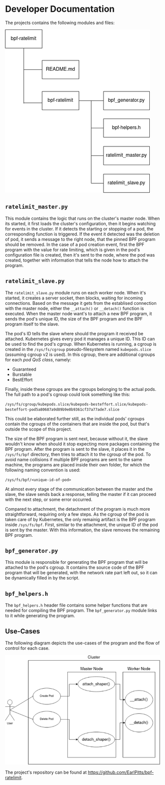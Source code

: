 # Developer Documentation

The projects contains the following modules and files:

![Folder Structure](../images/folder_structure.png)

## `ratelimit_master.py`

This module contains the logic that runs on the cluster's master node.
When its started, it first loads the cluster's configuration, then it begins watching for events in the cluster.
If it detects the starting or stopping of a pod, the corresponding function is triggered.
If the event it detected was the deletion of pod, it sends a message to the right node, that the pinned BPF program should be removed.
In the case of a pod creation event, first the BPF program with the value for rate limiting, which is given in the pod's configuration file is created, then it's sent to the node, where the pod was created, together with information that tells the node how to attach the program.

## `ratelimit_slave.py`

The `ratelimit_slave.py` module runs on each worker node.
When it's started, it creates a server socket, then blocks, waiting for incoming connections.
Based on the message it gets from the establised connection with the master node, either the `__attach()` or `__detach()` function is executed.
When the master node want's to attach a new BPF program, it sends the pod's unique ID, the size of the BPF program and the BPF program itself to the slave.

The pod's ID tells the slave where should the program it received be attached.
Kubernetes gives every pod it manages a unique ID.
This ID can be used to find the pod's *cgroup*.
When Kubernetes is running, a cgroup is created in the `/sys/fs/cgroup` pseudo-filesystem named `kubepods.slice` (assuming cgroup v2 is used).
In this cgroup, there are additional cgroups for each *pod QoS class*, namely:

- Guaranteed
- Burstable
- BestEffort

Finally, inside these cgroups are the cgroups belonging to the actual pods.
The full path to a pod's cgroup could look something like this:

`/sys/fs/cgroup/kubepods.slice/kubepods-besteffort.slice/kubepods-besteffort-pod5a80687a9d89b9e0b9361cf37a77ade7.slice`

This could be elaborated further still, as the individual pods' cgroups contain the cgroups of the containers that are inside the pod, but that's outside the scope of this project.

The size of the BPF program is sent next, because without it, the slave wouldn't know when should it stop expecting more packages containing the BPF program.
After the program is sent to the slave, it places it in the `/sys/fs/bpf` directory, then tries to attach it to the cgroup of the pod.
To avoid name collisions if multiple BPF programs are sent to the same machine, the programs are placed inside their own folder, for which the following naming convention is used:

`/sys/fs/bpf/<unique-id-of-pod>`

At almost every stage of the communication between the master and the slave, the slave sends back a response, telling the master if it can proceed with the next step, or some error occurred.

Compared to attachment, the detachment of the program is much more straightforward, requiring only a few steps.
As the cgroup of the pod is taken care of by Kubernetes, the only remainig artifact is the BPF program inside `/sys/fs/bpf`.
First, similar to the attachment, the unique ID of the pod is sent by the master.
With this information, the slave removes the remaining BPF program.

## `bpf_generator.py`

This module is responsible for generating the BPF program that will be attached to the pod's cgroup.
It contains the source code of the BPF program that will be generated, with the network rate part left out, so it can be dynamically filled in by the script.

## `bpf_helpers.h`

The `bpf_helpers.h` header file contains some helper functions that are needed for compiling the BPF program.
The `bpf_generator.py` module links to it while generating the program.

## Use-Cases

The following diagram depicts the use-cases of the program and the flow of control for each case.

![Use-Cases and flow of control](../images/use_case.png)

The project's repository can be found at https://github.com/EarlPitts/bpf-ratelimit.
